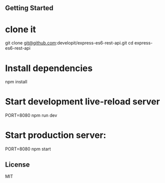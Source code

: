 
Getting Started
---------------

# clone it
git clone git@github.com:developit/express-es6-rest-api.git
cd express-es6-rest-api

# Install dependencies
npm install

# Start development live-reload server
PORT=8080 npm run dev

# Start production server:
PORT=8080 npm start

License
-------

MIT

